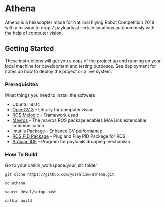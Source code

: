 # Athena

Athena is a hexacopter made for National Flying Robot Competition 2019 with a mission to drop 7 payloads at certain locations autonomously with the help of computer vision.   

## Getting Started

These instructions will get you a copy of the project up and running on your local machine for development and testing purposes. See deployment for notes on how to deploy the project on a live system.

### Prerequisites

What things you need to install the software

* Ubuntu 18.04
* [OpenCV 3](https://docs.opencv.org/3.4/d2/de6/tutorial_py_setup_in_ubuntu.html) - Library for computer vision
* [ROS Melodic](http://wiki.ros.org/melodic/Installation/Ubuntu) - Framework used
* [Mavros](https://dev.px4.io/v1.9.0/en/ros/mavros_installation.html) - The mavros ROS package enables MAVLink extendable     communication
* [Imutils Package](https://pypi.org/project/imutils/) - Enhance CV performance 
* [ROS PID Package](http://wiki.ros.org/pid) - Plug and Play PID Package for ROS
* [Arduino IDE](https://ubuntu.com/tutorials/install-the-arduino-ide#1-overview) - Program for payloads dropping mechanism

### How To Build

Go to your catkin_workspace/your_src folder
```
git clone https://github.com/yosralism/athena.git
```
```
cd athena
```
```
source devel/setup.bash
```
```
catkin build
```
